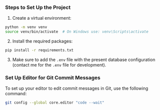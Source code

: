 ### Steps to Set Up the Project

1. Create a virtual environment:
  ```sh
  python -m venv venv
  source venv/bin/activate  # On Windows use: venv\Scripts\activate
  ```

2. Install the required packages:
  ```sh
  pip install -r requirements.txt
  ```

3. Make sure to add the `.env` file with the present database configuration (contact me for the `.env` file for development).

### Set Up Editor for Git Commit Messages

To set up your editor to edit commit messages in Git, use the following command:
```sh
git config --global core.editor "code --wait"
```


